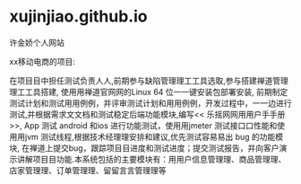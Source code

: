 # xujinjiao.github.io
许金娇个人网站

xx移动电商的项目:

在项⽬目中担任测试负责⼈人,前期参与缺陷管理理⼯工具选取,参与搭建禅道管理理⼯工具搭建, 使⽤用禅道官⽹网的Linux 64 位⼀一键安装包部署安装, 前期制定测试计划和测试⽤用例例，并评审测试计划和⽤用例例，开发过程中，⼀一边进行测试,并根据需求⽂文档和测试稳定后端功能模块,编写<< 乐摇⽹网⽤用户⼿手册>>, App 测试 android 和ios 进行功能测试，使⽤用jmeter 测试接⼝口性能和使⽤用jvm 测试线程,根据技术经理理安排和建议,优先测试容易易出 bug 的功能模块, 在禅道上提交bug，跟踪项⽬目进度和测试进度；提交测试报告，并向客户演示讲解项⽬目功能.本系统包括的主要模块有：⽤用户信息管理理、商品管理理、店家管理理、订单管理理、留留⾔言管理理等




